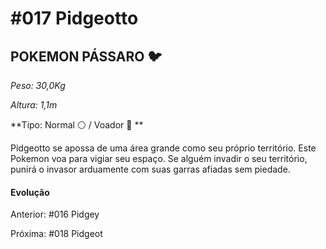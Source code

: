 # #017 Pidgeotto

## POKEMON PÁSSARO :bird:

_Peso: 30,0Kg_

_Altura: 1,1m_

**Tipo: Normal :white_circle: / Voador :dash: **

Pidgeotto se apossa de uma área grande como seu próprio território. Este Pokemon voa para vigiar seu espaço. Se alguém invadir o seu território, punirá o invasor arduamente com suas garras afiadas sem piedade.

#### Evolução

Anterior: #016 Pidgey

Próxima: #018 Pidgeot